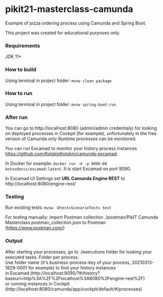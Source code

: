# pikit21-masterclass-camunda
Example of pizza ordering process using Camunda and Spring Boot.

This project was created for educational purposes only.

### Requirements
JDK 11+

### How to build
Using terminal in project folder: ``mvnw clean package``

### How to run
Using terminal in project folder: ``mvnw spring-boot:run``

### After run
You can go to http://localhost:8080 (admin/admin credentials) for looking on deployed processes in Cockpit (for example),
unfortunately in the free version of Camunda only Runtime processes can be monitored.

You can run Excamad to monitor your history process instances https://github.com/KotskinKotskin/camunda-excamad.

In Docker for example: ``docker run -d -p 9090:80 kotovdenis/excamad:latest``. It is start Excamad on port 9090.

In Excamad UI Settings set **URL Camunda Engine REST** to http://localhost:8080/engine-rest/

### Testing
Run existing tests: ``mvnw -Dtest=ScenarioTests test``

For testing manually: import Postman collection ./postman/PikIT Camunda Masterclass.postman_collection.json
to Postman (https://www.postman.com/)

### Output
After starting your processes, go to ./executions folder for looking your executed tasks. Folder per process.<br/>
Use folder name (it's business-process-key of your process, 20210313-1829-0001 for example) to find your history instances<br/>
in Excamad (http://localhost:9090/?#/history?baseurl=http%3A%2F%2Flocalhost%3A8080%2Fengine-rest%2F)<br/>
or running instances in Cockpit (http://localhost:8080/camunda/app/cockpit/default/#/processes)
